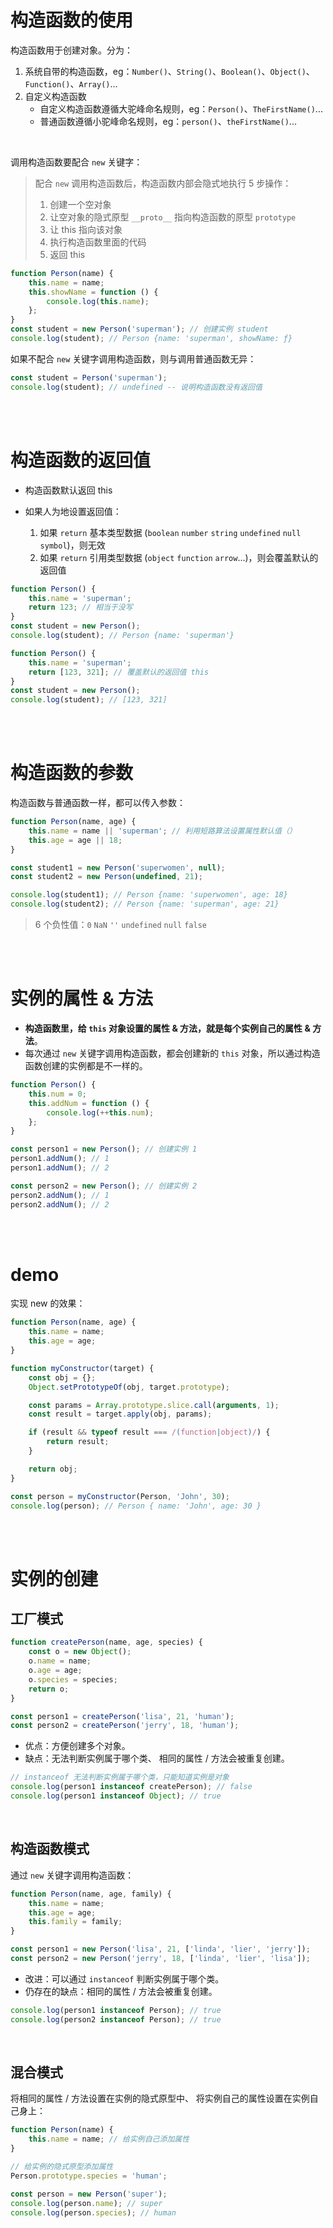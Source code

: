 # 构造函数的使用

构造函数用于创建对象。分为：

1. 系统自带的构造函数，eg：`Number()`、`String()`、`Boolean()`、`Object()`、`Function()`、`Array()`...
2. 自定义构造函数
    - 自定义构造函数遵循大驼峰命名规则，eg：`Person()`、`TheFirstName()`...
    - 普通函数遵循小驼峰命名规则，eg：`person()`、`theFirstName()`...

<br>

调用构造函数要配合 `new` 关键字：

> 配合 `new` 调用构造函数后，构造函数内部会隐式地执行 5 步操作：
>
> 1. 创建一个空对象
> 2. 让空对象的隐式原型 `__proto__` 指向构造函数的原型 `prototype`
> 3. 让 this 指向该对象
> 4. 执行构造函数里面的代码
> 5. 返回 this

```js
function Person(name) {
    this.name = name;
    this.showName = function () {
        console.log(this.name);
    };
}
const student = new Person('superman'); // 创建实例 student
console.log(student); // Person {name: 'superman', showName: ƒ}
```

如果不配合 `new` 关键字调用构造函数，则与调用普通函数无异：

```js
const student = Person('superman');
console.log(student); // undefined -- 说明构造函数没有返回值
```

<br><br>

# 构造函数的返回值

-   构造函数默认返回 this

-   如果人为地设置返回值：
    1. 如果 `return` 基本类型数据 (`boolean` `number` `string` `undefined` `null` `symbol`)，则无效
    2. 如果 `return` 引用类型数据 (`object` `function` `arrow`...)，则会覆盖默认的返回值

```js
function Person() {
    this.name = 'superman';
    return 123; // 相当于没写
}
const student = new Person();
console.log(student); // Person {name: 'superman'}
```

```js
function Person() {
    this.name = 'superman';
    return [123, 321]; // 覆盖默认的返回值 this
}
const student = new Person();
console.log(student); // [123, 321]
```

<br><br>

# 构造函数的参数

构造函数与普通函数一样，都可以传入参数：

```js
function Person(name, age) {
    this.name = name || 'superman'; // 利用短路算法设置属性默认值（）
    this.age = age || 18;
}

const student1 = new Person('superwomen', null);
const student2 = new Person(undefined, 21);

console.log(student1); // Person {name: 'superwomen', age: 18}
console.log(student2); // Person {name: 'superman', age: 21}
```

> 6 个负性值：`0` `NaN` `''` `undefined` `null` `false`

<br><br>

# 实例的属性 & 方法

-   **构造函数里，给 `this` 对象设置的属性 & 方法，就是每个实例自己的属性 & 方法**。
-   每次通过 `new` 关键字调用构造函数，都会创建新的 `this` 对象，所以通过构造函数创建的实例都是不一样的。

```js
function Person() {
    this.num = 0;
    this.addNum = function () {
        console.log(++this.num);
    };
}

const person1 = new Person(); // 创建实例 1
person1.addNum(); // 1
person1.addNum(); // 2

const person2 = new Person(); // 创建实例 2
person2.addNum(); // 1
person2.addNum(); // 2
```

<br><br>

# demo

实现 new 的效果：

```js
function Person(name, age) {
    this.name = name;
    this.age = age;
}

function myConstructor(target) {
    const obj = {};
    Object.setPrototypeOf(obj, target.prototype);

    const params = Array.prototype.slice.call(arguments, 1);
    const result = target.apply(obj, params);

    if (result && typeof result === /(function|object)/) {
        return result;
    }

    return obj;
}

const person = myConstructor(Person, 'John', 30);
console.log(person); // Person { name: 'John', age: 30 }
```

<br><br>

# 实例的创建

## 工厂模式

```js
function createPerson(name, age, species) {
    const o = new Object();
    o.name = name;
    o.age = age;
    o.species = species;
    return o;
}

const person1 = createPerson('lisa', 21, 'human');
const person2 = createPerson('jerry', 18, 'human');
```

-   优点：方便创建多个对象。
-   缺点：无法判断实例属于哪个类、 相同的属性 / 方法会被重复创建。

```js
// instanceof 无法判断实例属于哪个类，只能知道实例是对象
console.log(person1 instanceof createPerson); // false
console.log(person1 instanceof Object); // true
```

<br>

## 构造函数模式

通过 `new` 关键字调用构造函数：

```js
function Person(name, age, family) {
    this.name = name;
    this.age = age;
    this.family = family;
}

const person1 = new Person('lisa', 21, ['linda', 'lier', 'jerry']);
const person2 = new Person('jerry', 18, ['linda', 'lier', 'lisa']);
```

-   改进：可以通过 `instanceof` 判断实例属于哪个类。
-   仍存在的缺点：相同的属性 / 方法会被重复创建。

```js
console.log(person1 instanceof Person); // true
console.log(person2 instanceof Person); // true
```

<br>

## 混合模式

将相同的属性 / 方法设置在实例的隐式原型中、 将实例自己的属性设置在实例自己身上：

```js
function Person(name) {
    this.name = name; // 给实例自己添加属性
}

// 给实例的隐式原型添加属性
Person.prototype.species = 'human';

const person = new Person('super');
console.log(person.name); // super
console.log(person.species); // human
```

<br>
